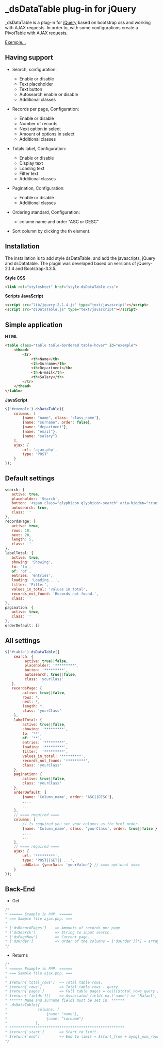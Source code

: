 # _dsDataTable plug-in for jQuery

_dsDataTable is a plug-in for [jQuery](//jquery.com) based on bootstrap css and working with AJAX requests. In order to, with some configurations create a PivotTable with AJAX requests.

[Exemple...](http://rafapegorari.github.io/jQuery_dsDataTable/)

## Having support

* Search, configuration:
  * Enable or disable
  * Text placeholder
  * Text button
  * Autosearch enable or disable
  * Additional classes
  
* Records per page, Configuration:
  * Enable or disable
  * Number of records
  * Next option in select
  * Amount of options in select
  * Additional classes
  
* Totals label, Configuration:
  * Enable or disable
  * Display text
  * Loading text
  * Filter text
  * Additional classes
  
* Pagination, Configuration:
  * Enable or disable
  * Additional classes
  
* Ordering standard, Configuration:
  * column name and order "ASC or DESC"
  
* Sort column by clicking the th element.

## Installation
The installation is to add style dsDataTable, and add the javascripts, jQuery and dsDatatable.
The plugin was developed based on versions of jQuery-2.1.4 and Bootstrap-3.3.5.

**Style CSS**
```html
<link rel="stylesheet" href="style-dsDataTable.css">
```

**Scripts JavaScript**
```html
<script src="lib/jquery-2.1.4.js" type="text/javascript"></script>
<script src="dsDataTable.js" type="text/javascript"></script>
```

## Simple application

**HTML**
```html
<table class="table table-bordered table-hover" id="exemple">
    <thead>
        <tr>
            <th>Name</th>
            <th>Surname</th>
            <th>Department</th>
            <th>E-mail</th>
            <th>Salary</th>
        </tr>
    </thead>
</table>
```

**JavaScript**
```javascript
$('#exemple').dsDataTable({
    columns: [
        {name: "name", class: 'class_name'},
        {name: "surname", order: false},
        {name: "department"},
        {name: "email"},
        {name: "salary"}
    ],
    ajax: {
        url: 'ajax.php',
        type: 'POST'
    }
});
```

## Default settings

```javascript
search: {
   active: true,
   placeholder: 'Search',
   button: '<span class="glyphicon glyphicon-search" aria-hidden="true"></span>',
   autosearch: true,
   class: ''
},
recordsPage: {
   active: true,
   rows: 10,
   next: 20,
   length: 5,
   class: ''
},
labelTotal: {
   active: true,
   showing: 'Showing',
   to: 'to',
   of: 'of',
   entries: 'entries',
   loading: 'Loading...',
   filter: 'Filter',
   values_in_total: 'values in total',
   records_not_found: 'Records not found.',
   class: ''
},
pagination: {
   active: true,
   class: ''
},
orderDefault: []
```

## All settings 

```javascript
$('#table').dsDataTable({
    search: {
         active: true||false,
         placeholder: '*********',
         button: '*********',
         autosearch: true||false,
         class: 'yourClass'
   },
   recordsPage: {
        active: true||false,
        rows: *,
        next: *,
        length: *,
        class: 'yourClass'
    },
    labelTotal: {
        active: true||false,
        showing: '*********',
        to: '**',
        of: '**',
        entries: '*********',
        loading: '*********',
        filter:  '*********',
        values_in_total: '*********',
        records_not_found: '*********',
        class: 'yourClass'
    },
    pagination: {
        active: true||false,
        class: 'yourClass'
    },
    orderDefault: [
        {name: 'Column_name', order: 'ASC||DESC'},
        .... 
        ...
    ],
    // ==== required ====
    columns: [
        // Is required you set your columns as the html order.
        {name: 'Column_name', class: 'yourClass', order: true||false }
        ....
        ...
    ],
    // ==== required ====
    ajax: {
        url: '*********',
        type: 'POST||GET|| ...',
        addData: {yourData: 'yourValue'} // ==== optional ====
    }
});
```

## Back-End

* Get
```php
/* 
* ====== Example in PHP. ======
* === Sample file ajax.php. ===
*
* ['dsRecordPages']    => Amounts of records per page.
* ['dsSearch']         => String to input search.
* ['dsPageNow']        => Current page.
* ['dsOrder']          => Order of the columns = ['dsOrder'][*] = array("name" => "nameColumn", "order" => "ASC||DESC").
*/
```

* Returns
```php
/* 
* ====== Example in PHP. ======
* === Sample file ajax.php. ===
* 
* $return['total_rows']  => Total table rows.
* $return['rows']        => Total table rows - query.
* $return['pages']       => Full table pages = ceil($total_rows_query / $_POST['dsRecordPages']).
* $return['fields'][]    => Associated fields ex.['name'] => 'Rafael', ['surname'] => 'Pegorari'. 
* ****** Name and surname fields must be set in. ******
* .dsDataTable({
*              columns: [
*                  {name: "name"},
*                  {name: "surname"}
*             ],
* *****************************************************
* $return['start']       => Start to limit.
* $return['end']         => End to limit = $start_from + mysql_num_rows($sql).
*/
```
